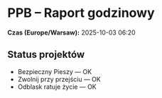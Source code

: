 # PPB – Raport godzinowy
**Czas (Europe/Warsaw):** 2025-10-03 06:20

## Status projektów
- Bezpieczny Pieszy — OK
- Zwolnij przy przejściu — OK
- Odblask ratuje życie — OK


